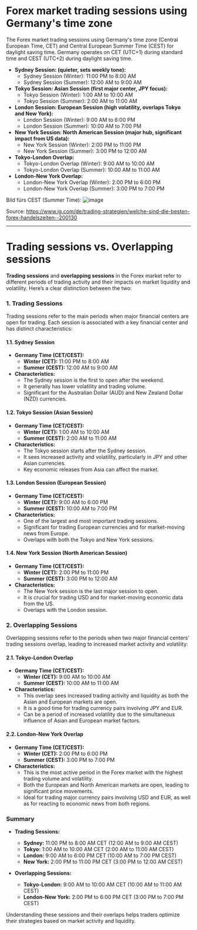 # Forex market trading sessions using Germany's time zone
The Forex market trading sessions using Germany's time zone (Central European Time, CET) and Central European Summer Time (CEST) for daylight saving time. Germany operates on CET (UTC+1) during standard time and CEST (UTC+2) during daylight saving time.
- **Sydney Session: (quieter, sets weekly tone):**
   - Sydney Session (Winter): 11:00 PM to 8:00 AM
   - Sydney Session (Summer): 12:00 AM to 9:00 AM
- **Tokyo Session: Asian Session (first major center, JPY focus):**
   - Tokyo Session (Winter): 1:00 AM to 10:00 AM
   - Tokyo Session (Summer): 2:00 AM to 11:00 AM
- **London Session: European Session (high volatility, overlaps Tokyo and New York):**
   - London Session (Winter): 9:00 AM to 6:00 PM
   - London Session (Summer): 10:00 AM to 7:00 PM
- **New York Session: North American Session (major hub, significant impact from US data):**
   - New York Session (Winter): 2:00 PM to 11:00 PM
   - New York Session (Summer): 3:00 PM to 12:00 AM
- **Tokyo-London Overlap:**
   - Tokyo-London Overlap (Winter): 9:00 AM to 10:00 AM
   - Tokyo-London Overlap (Summer): 10:00 AM to 11:00 AM
- **London-New York Overlap:**
   - London-New York Overlap (Winter): 2:00 PM to 6:00 PM
   - London-New York Overlap (Summer): 3:00 PM to 7:00 PM

Bild fürs CEST (Summer Time):
![image](https://github.com/user-attachments/assets/752b2c34-ae26-401c-99ff-9f90a6d22ca0)

Source: https://www.ig.com/de/trading-strategien/welche-sind-die-besten-forex-handelszeiten--200130

---
# Trading sessions vs. Overlapping sessions
**Trading sessions** and **overlapping sessions** in the Forex market refer to different periods of trading activity and their impacts on market liquidity and volatility. Here’s a clear distinction between the two:

### **1. Trading Sessions**

Trading sessions refer to the main periods when major financial centers are open for trading. Each session is associated with a key financial center and has distinct characteristics:

#### **1.1. Sydney Session**
- **Germany Time (CET/CEST):** 
  - **Winter (CET):** 11:00 PM to 8:00 AM
  - **Summer (CEST):** 12:00 AM to 9:00 AM
- **Characteristics:**
  - The Sydney session is the first to open after the weekend.
  - It generally has lower volatility and trading volume.
  - Significant for the Australian Dollar (AUD) and New Zealand Dollar (NZD) currencies.

#### **1.2. Tokyo Session (Asian Session)**
- **Germany Time (CET/CEST):** 
  - **Winter (CET):** 1:00 AM to 10:00 AM
  - **Summer (CEST):** 2:00 AM to 11:00 AM
- **Characteristics:**
  - The Tokyo session starts after the Sydney session.
  - It sees increased activity and volatility, particularly in JPY and other Asian currencies.
  - Key economic releases from Asia can affect the market.

#### **1.3. London Session (European Session)**
- **Germany Time (CET/CEST):** 
  - **Winter (CET):** 9:00 AM to 6:00 PM
  - **Summer (CEST):** 10:00 AM to 7:00 PM
- **Characteristics:**
  - One of the largest and most important trading sessions.
  - Significant for trading European currencies and for market-moving news from Europe.
  - Overlaps with both the Tokyo and New York sessions.

#### **1.4. New York Session (North American Session)**
- **Germany Time (CET/CEST):** 
  - **Winter (CET):** 2:00 PM to 11:00 PM
  - **Summer (CEST):** 3:00 PM to 12:00 AM
- **Characteristics:**
  - The New York session is the last major session to open.
  - It is crucial for trading USD and for market-moving economic data from the US.
  - Overlaps with the London session.

### **2. Overlapping Sessions**

Overlapping sessions refer to the periods when two major financial centers' trading sessions overlap, leading to increased market activity and volatility:

#### **2.1. Tokyo-London Overlap**
- **Germany Time (CET/CEST):**
  - **Winter (CET):** 9:00 AM to 10:00 AM
  - **Summer (CEST):** 10:00 AM to 11:00 AM
- **Characteristics:**
  - This overlap sees increased trading activity and liquidity as both the Asian and European markets are open.
  - It is a good time for trading currency pairs involving JPY and EUR.
  - Can be a period of increased volatility due to the simultaneous influence of Asian and European market factors.

#### **2.2. London-New York Overlap**
- **Germany Time (CET/CEST):**
  - **Winter (CET):** 2:00 PM to 6:00 PM
  - **Summer (CEST):** 3:00 PM to 7:00 PM
- **Characteristics:**
  - This is the most active period in the Forex market with the highest trading volume and volatility.
  - Both the European and North American markets are open, leading to significant price movements.
  - Ideal for trading major currency pairs involving USD and EUR, as well as for reacting to economic news from both regions.

### **Summary**

- **Trading Sessions:**
  - **Sydney:** 11:00 PM to 8:00 AM CET (12:00 AM to 9:00 AM CEST)
  - **Tokyo:** 1:00 AM to 10:00 AM CET (2:00 AM to 11:00 AM CEST)
  - **London:** 9:00 AM to 6:00 PM CET (10:00 AM to 7:00 PM CEST)
  - **New York:** 2:00 PM to 11:00 PM CET (3:00 PM to 12:00 AM CEST)

- **Overlapping Sessions:**
  - **Tokyo-London:** 9:00 AM to 10:00 AM CET (10:00 AM to 11:00 AM CEST)
  - **London-New York:** 2:00 PM to 6:00 PM CET (3:00 PM to 7:00 PM CEST)

Understanding these sessions and their overlaps helps traders optimize their strategies based on market activity and liquidity.
